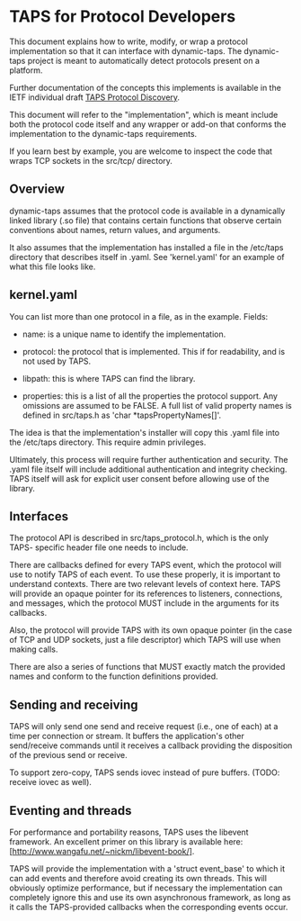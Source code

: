 # TAPS for Protocol Developers

This document explains how to write, modify, or wrap a protocol implementation
so that it can interface with dynamic-taps. The dynamic-taps project is meant
to automatically detect protocols present on a platform.

Further documentation of the concepts this implements is available in the IETF
individual draft [TAPS Protocol Discovery](https://github.com/martinduke/draft-duke-taps-transport-discovery).

This document will refer to the "implementation", which is meant include both
the protocol code itself and any wrapper or add-on that conforms the
implementation to the dynamic-taps requirements.

If you learn best by example, you are welcome to inspect the code that wraps
TCP sockets in the src/tcp/ directory.

## Overview

dynamic-taps assumes that the protocol code is available in a dynamically
linked library (.so file) that contains certain functions that observe certain
conventions about names, return values, and arguments.

It also assumes that the implementation has installed a file in the /etc/taps
directory that describes itself in .yaml. See 'kernel.yaml' for an example of
what this file looks like.

## kernel.yaml

You can list more than one protocol in a file, as in the example. Fields:

* name: is a unique name to identify the implementation.

* protocol: the protocol that is implemented. This if for readability, and is
not used by TAPS.

* libpath: this is where TAPS can find the library.

* properties: this is a list of all the properties the protocol support. Any
omissions are assumed to be FALSE. A full list of valid property names is
defined in src/taps.h as 'char *tapsPropertyNames[]'.

The idea is that the implementation's installer will copy this .yaml file into
the /etc/taps directory. This require admin privileges.

Ultimately, this process will require further authentication and security. The
.yaml file itself will include additional authentication and integrity
checking. TAPS itself will ask for explicit user consent before allowing use
of the library.

## Interfaces

The protocol API is described in src/taps_protocol.h, which is the only TAPS-
specific header file one needs to include.

There are callbacks defined for every TAPS event, which the protocol will use
to notify TAPS of each event. To use these properly, it is important to
understand contexts. There are two relevant levels of context here. TAPS will
provide an opaque pointer for its references to listeners, connections, and
messages, which the protocol MUST include in the arguments for its callbacks.

Also, the protocol will provide TAPS with its own opaque pointer (in the case
of TCP and UDP sockets, just a file descriptor) which TAPS will use when
making calls.

There are also a series of functions that MUST exactly match the provided names
and conform to the function definitions provided.

## Sending and receiving

TAPS will only send one send and receive request (i.e., one of each) at a time
per connection or stream. It buffers the application's other send/receive
commands until it receives a callback providing the disposition of the
previous send or receive.

To support zero-copy, TAPS sends iovec instead of pure buffers. (TODO: receive
iovec as well).

## Eventing and threads

For performance and portability reasons, TAPS uses the libevent framework. An
excellent primer on this library is available here:
[http://www.wangafu.net/~nickm/libevent-book/].

TAPS will provide the implementation with a 'struct event_base' to which it can
add events and therefore avoid creating its own threads. This will obviously
optimize performance, but if necessary the implementation can completely
ignore this and use its own asynchronous framework, as long as it calls the
TAPS-provided callbacks when the corresponding events occur. 
